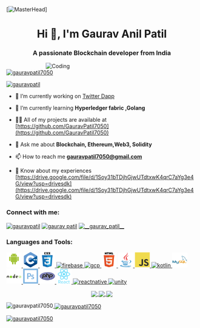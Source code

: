 [![MasterHead](https://1.bp.blogspot.com/-7A4WynwLsMw/XbBpCXG8fHI/AAAAAAAAMt4/uOa1bpLskYgrwGbllhSu2SDj_Mig8SXJQCLcBGAsYHQ/s1600/2000_600px.gif)]
<h1 align="center">Hi 👋, I'm Gaurav Anil Patil</h1>
<h3 align="center">A passionate Blockchain developer from India</h3>
<img align="right" alt="Coding" width="400" src="https://cdn.dribbble.com/users/1162077/screenshots/3848914/programmer.gif">
<p align="left"> <a href="https://github.com/ryo-ma/github-profile-trophy"><img src="https://github-profile-trophy.vercel.app/?username=gauravpatil7050" alt="gauravpatil7050" /></a> </p>

<p align="left"> <a href="https://twitter.com/gauravpatil" target="blank"><img src="https://img.shields.io/twitter/follow/gauravpatil?logo=twitter&style=for-the-badge" alt="gauravpatil" /></a> </p>

- 🔭 I’m currently working on [Twitter Dapp](https://drive.google.com/file/d/1Soy31bTDjhGjwUTdtxwK4qrC7aYg3e4G/view?usp=drivesdk)

- 🌱 I’m currently learning **Hyperledger fabric ,Golang**

- 👨‍💻 All of my projects are available at [https://github.com/GauravPatil7050](https://github.com/GauravPatil7050)

- 💬 Ask me about **Blockchain, Ethereum,Web3, Solidity**

- 📫 How to reach me **gauravpatil7050@gmail.com**

- 📄 Know about my experiences [https://drive.google.com/file/d/1Soy31bTDjhGjwUTdtxwK4qrC7aYg3e4G/view?usp=drivesdk](https://drive.google.com/file/d/1Soy31bTDjhGjwUTdtxwK4qrC7aYg3e4G/view?usp=drivesdk)

<h3 align="left">Connect with me:</h3>
<p align="left">
<a href="https://twitter.com/gauravpatil" target="blank"><img align="center" src="https://raw.githubusercontent.com/rahuldkjain/github-profile-readme-generator/master/src/images/icons/Social/twitter.svg" alt="gauravpatil" height="30" width="40" /></a>
<a href="https://linkedin.com/in/gaurav patil" target="blank"><img align="center" src="https://raw.githubusercontent.com/rahuldkjain/github-profile-readme-generator/master/src/images/icons/Social/linked-in-alt.svg" alt="gaurav patil" height="30" width="40" /></a>
<a href="https://instagram.com/__gaurav_patil__" target="blank"><img align="center" src="https://raw.githubusercontent.com/rahuldkjain/github-profile-readme-generator/master/src/images/icons/Social/instagram.svg" alt="__gaurav_patil__" height="30" width="40" /></a>
</p>

<h3 align="left">Languages and Tools:</h3>
<p align="left"> <a href="https://developer.android.com" target="_blank" rel="noreferrer"> <img src="https://raw.githubusercontent.com/devicons/devicon/master/icons/android/android-original-wordmark.svg" alt="android" width="40" height="40"/> </a> <a href="https://www.w3schools.com/cpp/" target="_blank" rel="noreferrer"> <img src="https://raw.githubusercontent.com/devicons/devicon/master/icons/cplusplus/cplusplus-original.svg" alt="cplusplus" width="40" height="40"/> </a> <a href="https://www.w3schools.com/css/" target="_blank" rel="noreferrer"> <img src="https://raw.githubusercontent.com/devicons/devicon/master/icons/css3/css3-original-wordmark.svg" alt="css3" width="40" height="40"/> </a> <a href="https://firebase.google.com/" target="_blank" rel="noreferrer"> <img src="https://www.vectorlogo.zone/logos/firebase/firebase-icon.svg" alt="firebase" width="40" height="40"/> </a> <a href="https://cloud.google.com" target="_blank" rel="noreferrer"> <img src="https://www.vectorlogo.zone/logos/google_cloud/google_cloud-icon.svg" alt="gcp" width="40" height="40"/> </a> <a href="https://www.w3.org/html/" target="_blank" rel="noreferrer"> <img src="https://raw.githubusercontent.com/devicons/devicon/master/icons/html5/html5-original-wordmark.svg" alt="html5" width="40" height="40"/> </a> <a href="https://www.java.com" target="_blank" rel="noreferrer"> <img src="https://raw.githubusercontent.com/devicons/devicon/master/icons/java/java-original.svg" alt="java" width="40" height="40"/> </a> <a href="https://developer.mozilla.org/en-US/docs/Web/JavaScript" target="_blank" rel="noreferrer"> <img src="https://raw.githubusercontent.com/devicons/devicon/master/icons/javascript/javascript-original.svg" alt="javascript" width="40" height="40"/> </a> <a href="https://kotlinlang.org" target="_blank" rel="noreferrer"> <img src="https://www.vectorlogo.zone/logos/kotlinlang/kotlinlang-icon.svg" alt="kotlin" width="40" height="40"/> </a> <a href="https://www.mysql.com/" target="_blank" rel="noreferrer"> <img src="https://raw.githubusercontent.com/devicons/devicon/master/icons/mysql/mysql-original-wordmark.svg" alt="mysql" width="40" height="40"/> </a> <a href="https://nodejs.org" target="_blank" rel="noreferrer"> <img src="https://raw.githubusercontent.com/devicons/devicon/master/icons/nodejs/nodejs-original-wordmark.svg" alt="nodejs" width="40" height="40"/> </a> <a href="https://www.photoshop.com/en" target="_blank" rel="noreferrer"> <img src="https://raw.githubusercontent.com/devicons/devicon/master/icons/photoshop/photoshop-line.svg" alt="photoshop" width="40" height="40"/> </a> <a href="https://www.php.net" target="_blank" rel="noreferrer"> <img src="https://raw.githubusercontent.com/devicons/devicon/master/icons/php/php-original.svg" alt="php" width="40" height="40"/> </a> <a href="https://reactjs.org/" target="_blank" rel="noreferrer"> <img src="https://raw.githubusercontent.com/devicons/devicon/master/icons/react/react-original-wordmark.svg" alt="react" width="40" height="40"/> </a> <a href="https://reactnative.dev/" target="_blank" rel="noreferrer"> <img src="https://reactnative.dev/img/header_logo.svg" alt="reactnative" width="40" height="40"/> </a> <a href="https://unity.com/" target="_blank" rel="noreferrer"> <img src="https://www.vectorlogo.zone/logos/unity3d/unity3d-icon.svg" alt="unity" width="40" height="40"/> </a> </p>
<div align="center">
<a href="https://github.com/GauravPatil7050">
<img align="center" src="http://github-profile-summary-cards.vercel.app/api/cards/stats?username=Gauravpatil7050&theme=2077" height="180em" />
<img align="center" src="http://github-profile-summary-cards.vercel.app/api/cards/repos-per-language?username=GauravPatil7050&theme=2077" height="180em" />
<img align="center" src="http://github-profile-summary-cards.vercel.app/api/cards/profile-details?username=GauravPatil7050&theme=2077" height="180em" />
</div>

<p><img align="left" src="https://github-readme-stats.vercel.app/api/top-langs?username=gauravpatil7050&show_icons=true&locale=en&layout=compact" alt="gauravpatil7050" /></p>

<p>&nbsp;<img align="center" src="https://github-readme-stats.vercel.app/api?username=gauravpatil7050&show_icons=true&locale=en" alt="gauravpatil7050" /></p>

<p><img align="center" src="https://github-readme-streak-stats.herokuapp.com/?user=gauravpatil7050&" alt="gauravpatil7050" /></p>
